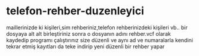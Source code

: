# telefon-rehber-duzenleyici
maillerinizde ki kişileri,sim rehberiniz,telefon rehberinizdeki kişileri vb.. bir dosyaya alt alt birleştiriniz sonra o dosyanın adını rehber.vcf olarak kaydedip
programı çalıştırınız size düzenli ve aynı ad ve numaralarla kendini tekrar etmiş kayıtları da teke indirip yeni düzenli bir rehber yapar
